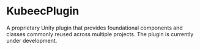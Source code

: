 # KubeecPlugin
A proprietary Unity plugin that provides foundational components and classes commonly reused across multiple projects. The plugin is currently under development.
